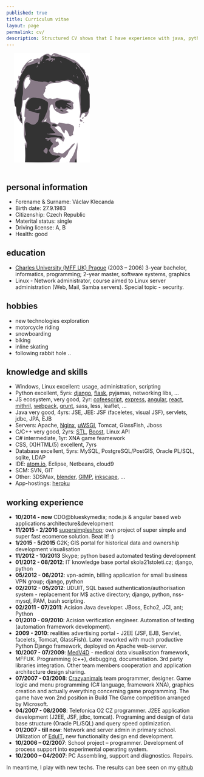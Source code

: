 ```yaml
---
published: true
title: Curriculum vitae
layout: page
permalink: cv/
description: Structured CV shows that I have experience with java, python, javascript and more. Feel free to ask me for details.
---
```


<img src="/img/me.png" alt="le me, foto" class="pull-right" style="margin: 0 0 20px 20px;">

## personal information

- Forename & Surname: Václav Klecanda
- Birth date: 27.9.1983
- Citizenship: Czech Republic
- Materital status: single
- Driving license: A, B
- Health: good

## education

- [Charles University (MFF UK) Prague](http://www.mff.cuni.cz/toUTF8.en/) (2003 – 2006) 3-year bachelor, informatics, programming; 2-year master, software systems, graphics
- Linux - Network administrator, course aimed to Linux server administration (Web, Mail, Samba servers). Special topic - security.

## hobbies

- new technologies exploration
- motorcycle riding
- snowboarding
- biking
- inline skating
- following rabbit hole ..

## knowledge and skills

- Windows, Linux excellent: usage, administration, scripting
- Python excellent, 5yrs: [django](https://www.djangoproject.com/), [flask](http://flask.pocoo.org/), pyjamas, networking libs, ...
- JS ecosystem, very good, 2yr:
  [cofeescript](http://coffeescript.org/),
  [express](http://expressjs.com/),
  [angular](http://angularjs.org/),
  [react](https://facebook.github.io/react/),
  [mithril](http://mithril.js.org/),
  [webpack](https://webpack.github.io/),
  [grunt](http://gruntjs.com/),
  sass, less, leaflet, ...
- Java very good, 4yrs: JSE, JEE: JSF (faceletes, visual JSF), servlets, jdbc, JPA, EJB
- Servers: Apache, [Nginx](http://nginx.com/), [uWSGI](https://github.com/unbit/uwsgi), Tomcat, GlassFish, Jboss
- C/C++ very good, 2yrs: [STL](http://www.cplusplus.com/reference/stl/), [Boost](http://www.boost.org/), Linux API
- C# intermediate, 1yr: XNA game feamework
- CSS, (X)HTML(5) excellent, 7yrs
- Database excellent, 5yrs: MySQL, PostgreSQL/PostGIS, Oracle PL/SQL, sqlite, LDAP
- IDE: [atom.io](https://atom.io/), Eclipse, Netbeans, cloud9
- SCM: SVN, GIT
- Other: 3DSMax, [blender](http://www.blender.org/), [GIMP](http://www.gimp.org/), [inkscape](http://inkscape.org/), ...
- App-hostings: [heroku](https://www.heroku.com/)

## working experience

- __10/2014 - now__
  CDO@blueskymedia; node.js & angular based web applications architecture&development
- __11/2015 - 2/2016__
  [supersimpleshop](http://www.supersimpleshop.eu/); own project of super simple and super fast ecomerce solution. Beat it! :)
- __1/2015 - 5/2015__
  G2K; GIS portal for historical data and ownership development visualisation
- __11/2012 - 10/2013__
  Skype; python based automated testing development
- __01/2012 - 08/2012__:
  IT knowledge base portal skola21stoleti.cz; django, python
- __05/2012 - 06/2012__:
  vpn-admin, billing application for small business VPN group; django, python
- __02/2012 - 05/2012__:
  UDUIT, SQL based authentication/authorisation system - replacement for M$ active directory; django, python, nss-mysql, PAM, bash scripting.
- __02/2011 - 07/2011__: Acision Java developer. JBoss, Echo2, JCI, ant; Python
- __01/2010 - 09/2010__: Acision verification engineer. Automation of testing (automation framework development).
- __2009 - 2010__: realities advertising portal - J2EE (JSF, EJB, Servlet, facelets, Tomcat, GlassFish).
  Later reworked with much productive Python Django framework, deployed on Apache web-server.
- __10/2007 - 07/2009__: [MedV4D](http://cgg.mff.cuni.cz/trac/medv4d) - medical data visualisation framework, MFFUK.
  Programming (c++), debugging, documentation.
  3rd party libraries integration. Other team members cooperation and application architecture design sharing.
- __07/2007 - 03/2008__: [Crazyanimals](http://www.crazyanimals.cz/) team programmer, designer.
  Game logic and menu programming (C# language, framework XNA), graphics creation and actually everything concerning game programming.
  The game have won 2nd position in Build The Game competition arranged by Microsoft.
- __04/2007 - 08/2008__:
  Telefonica O2 CZ programmer. J2EE application development (J2EE, JSF, jdbc, tomcat).
  Programing and design of data base structure (Oracle PL/SQL) and query speed optimization.
- __01/2007 - till now__: Network and server admin in primary school.
  Utilization of [EduIT](/pages/eduit), new functionality design end development.
- __10/2006 – 02/2007__: School project – programmer. Development of process support into experimental operating system.
- __10/2000 – 04/2007__: PC Assembling, support and diagnostics. Repairs.

In meantime, I play with new techs. The results can bee seen on my [github](https://github.com/vencax)

